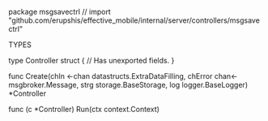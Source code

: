 package msgsavectrl // import "github.com/erupshis/effective_mobile/internal/server/controllers/msgsavectrl"


TYPES

type Controller struct {
	// Has unexported fields.
}

func Create(chIn <-chan datastructs.ExtraDataFilling, chError chan<- msgbroker.Message, strg storage.BaseStorage, log logger.BaseLogger) *Controller

func (c *Controller) Run(ctx context.Context)

